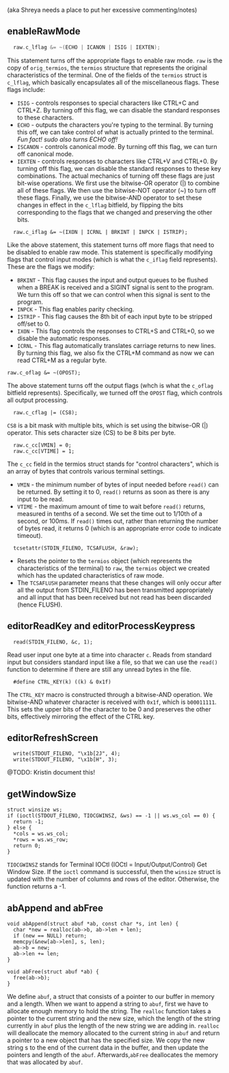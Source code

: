 (aka Shreya needs a place to put her excessive commenting/notes)

## enableRawMode
```c
  raw.c_lflag &= ~(ECHO | ICANON | ISIG | IEXTEN);
```
This statement turns off the appropriate flags to enable raw mode. `raw` is the copy of `orig_termios`, the `termios` structure that represents the original characteristics of the terminal. One of the fields of the `termios` struct is `c_lflag`, which basically encapsulates all of the miscellaneous flags. These flags include:
* `ISIG` - controls responses to special characters like CTRL+C and CTRL+Z. By turning off this flag, we can disable the standard responses to these characters.
* `ECHO` - outputs the characters you're typing to the terminal. By turning this off, we can take control of what is actually printed to the terminal. *Fun fact! sudo also turns ECHO off!*
* `ISCANON` - controls canonical mode. By turning off this flag, we can turn off canonical mode.
* `IEXTEN` - controls responses to characters like CTRL+V and CTRL+0. By turning off this flag, we can disable the standard responses to these key combinations.
The actual mechanics of turning off these flags are just bit-wise operations. We first use the bitwise-OR operator (|) to combine all of these flags. We then use the bitwise-NOT operator (~) to turn off these flags. Finally, we use the bitwise-AND operator to set these changes in effect in the `c_lflag` bitfield, by flipping the bits corresponding to the flags that we changed and preserving the other bits.

```
  raw.c_iflag &= ~(IXON | ICRNL | BRKINT | INPCK | ISTRIP);
```
Like the above statement, this statement turns off more flags that need to be disabled to enable raw mode. This statement is specifically modifying flags that control input modes (which is what the `c_iflag` field represents). These are the flags we modify:
* `BRKINT` - This flag causes the input and output queues to be flushed when a BREAK is received and a SIGINT signal is sent to the program. We turn this off so that we can control when this signal is sent to the program.
* `INPCK` - This flag enables parity checking.
* `ISTRIP` - This flag causes the 8th bit of each input byte to be stripped off/set to 0.
* `IXON` - This flag controls the responses to CTRL+S and CTRL+0, so we disable the automatic responses.
* `ICRNL` - This flag automatically translates carriage returns to new lines. By turning this flag, we also fix the CTRL+M command as now we can read CTRL+M as a regular byte.

```
raw.c_oflag &= ~(OPOST);
```
The above statement turns off the output flags (whch is what the `c_oflag` bitfield represents). Specifically, we turned off the `OPOST` flag, which controls all output processing.

```
  raw.c_cflag |= (CS8);
```
`CS8` is a bit mask with multiple bits, which is set using the bitwise-OR (|) operator. This sets character size (CS) to be 8 bits per byte.

```
  raw.c_cc[VMIN] = 0;
  raw.c_cc[VTIME] = 1;
```
The `c_cc` field in the termios struct stands for "control characters", which is an array of bytes that controls various terminal settings.
* `VMIN` - the minimum number of bytes of input needed before `read()` can be returned. By setting it to 0, `read()` returns as soon as there is any input to be read.
* `VTIME` - the maximum amount of time to wait before `read()` returns, measured in tenths of a second. We set the time out to 1/10th of a second, or 100ms. If `read()` times out, rather than returning the number of bytes read, it returns 0 (which is an appropriate error code to indicate timeout).

```
  tcsetattr(STDIN_FILENO, TCSAFLUSH, &raw);
```
* Resets the pointer to the `termios` object (which represents
the characteristics of the terminal) to `raw`, the `termios` object we created
which has the updated characteristics of raw mode.
* The `TCSAFLUSH` parameter means that these changes will only occur after all
the output from STDIN_FILENO has been transmitted appropriately and all input
that has been received but not read has been discarded (hence FLUSH).

## editorReadKey and editorProcessKeypress

```
  read(STDIN_FILENO, &c, 1);
```
Read user input one byte at a time into character `c`.
Reads from standard input but considers standard input like a file, so
that we can use the `read()` function to determine if there are still any
unread bytes in the file.

```
  #define CTRL_KEY(k) ((k) & 0x1f)
```
The `CTRL_KEY` macro is constructed through a bitwise-AND operation. We bitwise-AND whatever character is received with `0x1f`, which is `b00011111`. This sets the upper bits of the character to be 0 and preserves the other bits, effectively mirroring the effect of the CTRL key.

## editorRefreshScreen

```
  write(STDOUT_FILENO, "\x1b[2J", 4);
  write(STDOUT_FILENO, "\x1b[H", 3);
```

@TODO: Kristin document this!

## getWindowSize

```
struct winsize ws;
if (ioctl(STDOUT_FILENO, TIOCGWINSZ, &ws) == -1 || ws.ws_col == 0) {
  return -1;
} else {
  *cols = ws.ws_col;
  *rows = ws.ws_row;
  return 0;
}
```
`TIOCGWINSZ` stands for Terminal IOCtl (IOCtl = Input/Output/Control) Get Window Size. If the `ioctl` command is successful, then the `winsize` struct is updated with the number of columns and rows of the editor. Otherwise, the function returns a -1.


## abAppend and abFree

```
void abAppend(struct abuf *ab, const char *s, int len) {
  char *new = realloc(ab->b, ab->len + len);
  if (new == NULL) return;
  memcpy(&new[ab->len], s, len);
  ab->b = new;
  ab->len += len;
}

void abFree(struct abuf *ab) {
  free(ab->b);
}
```

We define `abuf`, a struct that consists of a pointer to our buffer in memory and a length. When we want to append a string to `abuf`, first we have to allocate enough memory to hold the string. The `realloc` function takes a pointer to the current string and the new size, which the length of the string currently in `abuf` plus the length of the new string we are adding in. `realloc` will deallocate the memory allocated to the current string in `abuf` and return a pointer to a new object that has the specified size. We copy the new string s to the end of the current data in the buffer, and then update the pointers and length of the `abuf`. Afterwards,`abFree` deallocates the memory that was allocated by `abuf`.

